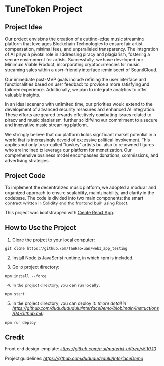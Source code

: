 # TuneToken Project

## Project Idea 
Our project envisions the creation of a cutting-edge music streaming platform that leverages Blockchain Technologies to ensure fair artist compensation, minimal fees, and unparalleled transparency. The integration of AI plays a pivotal role in addressing piracy and plagiarism, fostering a secure environment for artists. Successfully, we have developed our Minimum Viable Product, incorporating cryptocurrencies for music streaming sales within a user-friendly interface reminiscent of SoundCloud.

Our immediate post-MVP goals include refining the user interface and functionalities based on user feedback to provide a more satisfying and tailored experience. Additionally, we plan to integrate analytics to offer valuable insights.

In an ideal scenario with unlimited time, our priorities would extend to the development of advanced security measures and enhanced AI integration. These efforts are geared towards effectively combating issues related to piracy and music plagiarism, further solidifying our commitment to a secure and innovative music streaming platform.

We strongly believe that our platform holds significant market potential in a world that is increasingly devoid of excessive political involvement. This applies not only to so-called "lowkey" artists but also to renowned figures who are inclined to leverage our platform for monetization. Our comprehensive business model encompasses donations, commissions, and advertising strategies.

## Project Code 
To implement the decentralized music platform, we adopted a modular and organized approach to ensure scalability, maintainability, and clarity in the codebase. The code is divided into two main components: the smart contract written in Solidity and the frontend built using React. 

This project was bootstrapped with [Create React App](https://github.com/facebook/create-react-app).

## How to Use the Project

1. Clone the project to your local computer:

```
git clone https://github.com/TanHaoxuan/web3_app_testing
```


2. Install Node.js JavaScript runtime, in which npm is included.


3. Go to project directory:
```
npm install --force
```

4. In the project directory, you can run locally:
```
npm start
```

5. In the project directory, you can deploy it:
*(more detail in <https://github.com/dududududulu/InterfaceDemo/blob/main/instructions/04-Github.md>)*
```
npm run deploy
```

## Credit

Front end design template: *<https://github.com/mui/material-ui/tree/v5.10.10>*

Project guidelines: *<https://github.com/dududududulu/InterfaceDemo>*